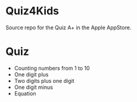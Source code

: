 # Quiz4Kids
Source repo for the Quiz A+ in the Apple AppStore.

# Quiz
* Counting numbers from 1 to 10
* One digit plus
* Two digits plus one digit
* One digit minus
* Equation
